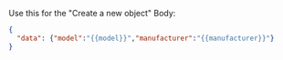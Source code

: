 Use this for the "Create a new object" Body:

```json
{
  "data": {"model":"{{model}}","manufacturer":"{{manufacturer}}"}
}
```